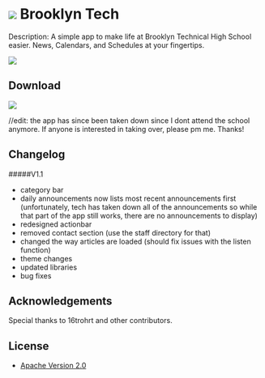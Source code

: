 # <img src="https://lh4.ggpht.com/uyFH3tRvHA9K_3zaX-EP2_GuTfK0quzzHUiuTPhjZsdl88nYlDixSuPMn0iZqJ5wH4E"/>      Brooklyn Tech

Description: A simple app to make life at Brooklyn Technical High School easier. News, Calendars, and Schedules at your fingertips.

  <img src="http://s29.postimg.org/9ea7v0o1j/graphic.png"/>

## Download
<a href="https://play.google.com/store/apps/details?id=com.tod.android.bths" alt="logo" title="Download from Google Play">
  <img src="http://developer.android.com/images/brand/en_app_rgb_wo_60.png">
</a>

//edit: the app has since been taken down since I dont attend the school anymore. If anyone is interested in taking over, please pm me. Thanks!
## Changelog
#####V1.1
- category bar
- daily announcements now lists most recent announcements first
(unfortunately, tech has taken down all of the announcements so while that part of the app still works, there are no announcements to display)
- redesigned actionbar
- removed contact section (use the staff directory for that)
- changed the way articles are loaded (should fix issues with the listen function)
- theme changes
- updated libraries
- bug fixes

## Acknowledgements

Special thanks to 16trohrt and other contributors.

## License

* [Apache Version 2.0](http://www.apache.org/licenses/LICENSE-2.0.html)
